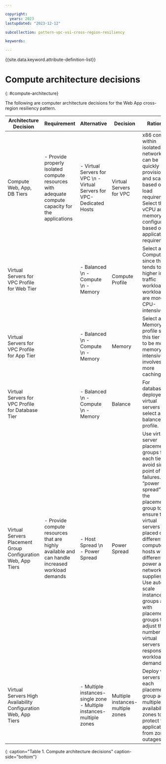 ```yaml
---

copyright:
  years: 2023
lastupdated: "2023-12-12"

subcollection: pattern-vpc-vsi-cross-region-resiliency

keywords:

---
```


{{site.data.keyword.attribute-definition-list}}

# Compute architecture decisions
{: #compute-architecture}

The following are computer architecture decisions for the Web App cross-region resiliency pattern.

| Architecture Decision | Requirement | Alternative | Decision | Rationale |
| -------------- | -------------- | -------------- | -------------- | -------------- |
| Compute Web, App, DB Tiers                                     | - Provide properly isolated compute resources with adequate compute capacity for the applications | - Virtual Servers for VPC \n - Virtual Servers for VPC-Dedicated Hosts                                     | Virtual Servers for VPC                          | x86 compute within isolated VPC network that can be quickly provisioned and scaled based on load requirements. Select the vCPU and memory configuration based on application requirements.                                                                                                                                                                                          |
| Virtual Servers for VPC Profile for Web Tier                                           |                                                                                                   | - Balanced \n - Compute \n - Memory                                        |  Compute Profile                  | Select a Compute since this tier tends to be higher in traffic workload and workloads are more CPU-intensive.                                                                                                                                                                                                                                                                       |
| Virtual Servers for VPC Profile for App Tier                                           |                                                                                                   | - Balanced \n - Compute \n - Memory                                        | Memory                            | Select a Memory profile since this tier tends to be more memory-intensive and involves more caching.                                                                                                                                                                                                                                                                                |
| Virtual Servers for VPC Profile for Database Tier                                      |                                                                                                   | - Balanced \n - Compute \n - Memory                                        | Balance                           | For databases deployed on virtual servers select a balance profile.                                                                                                                                                                                                                                                                                                                 |
| Virtual Servers Placement Group Configuration Web, App Tiers   | - Provide compute resources that are highly available and can handle increased workload demands   | - Host Spread \n - Power Spread                                         | Power Spread                      | Use virtual server placement groups for each tier to avoid single point of failures. Use “power spread” for the placement group to ensure the virtual servers are placed on different computer hosts with different power and network supplies. \n Use auto-scale instance groups along with placement groups to adjust the number of virtual servers in response to workload demands. |
| Virtual Servers High Availability Configuration Web, App Tiers |                                                                                                   | - Multiple instances-single zone - Multiple instances-multiple zones | Multiple instances-multiple zones | Deploy virtual servers in each placement group across multiple availability zones to protect the application from zone outages.                                                                                                                                                                                                                                                     |
{: caption="Table 1. Compute architecture decisions" caption-side="bottom"}
